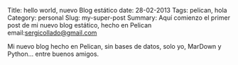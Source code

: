 Title: hello world, nuevo Blog estático
date: 28-02-2013
Tags: pelican, hola
Category: personal
Slug: my-super-post
Summary: Aquí comienzo el primer post de mi nuevo blog estático, hecho en Pelican
email:sergicollado@gmail.com


Mi nuevo blog hecho en Pelican, sin bases de datos, solo yo, MarDown y Python... entre buenos amigos.
